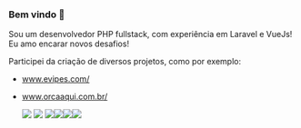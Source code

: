### Bem vindo 👋

Sou um desenvolvedor PHP fullstack, com experiência em Laravel e VueJs! Eu amo encarar novos desafios!

Participei da criação de diversos projetos, como por exemplo: 
- www.evipes.com/
- www.orcaaqui.com.br/

  <img src="https://img.shields.io/badge/Vue.js-35495E?style=for-the-badge&logo=vue.js&logoColor=4FC08D" /> <img src="https://img.shields.io/badge/PHP-777BB4?style=for-the-badge&logo=php&logoColor=white" />
<img src="https://img.shields.io/badge/Laravel-FF2D20?style=for-the-badge&logo=laravel&logoColor=white" /><img src="https://img.shields.io/badge/Google_Cloud-4285F4?style=for-the-badge&logo=google-cloud&logoColor=white" /><img src="https://img.shields.io/badge/Docker-2CA5E0?style=for-the-badge&logo=docker&logoColor=white" /><img src="https://img.shields.io/badge/Open-Source-2CA5E0?style=for-the-badge&logo=codepen&logoColor=white" />
